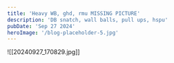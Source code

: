 ```yaml
---
title: 'Heavy WB, ghd, rmu MISSING PICTURE'
description: 'DB snatch, wall balls, pull ups, hspu'
pubDate: 'Sep 27 2024'
heroImage: '/blog-placeholder-5.jpg'
---
```

![[20240927_170829.jpg]]
